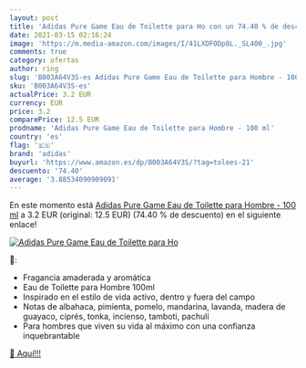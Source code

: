 ```yaml
---
layout: post
title: 'Adidas Pure Game Eau de Toilette para Ho con un 74.40 % de descuento'
date: 2021-03-15 02:16:24
image: 'https://m.media-amazon.com/images/I/41LXDFODp8L._SL400_.jpg'
comments: true
category: ofertas
author: ring
slug: 'B003A64V3S-es Adidas Pure Game Eau de Toilette para Hombre - 100 ml'
sku: 'B003A64V3S-es'
actualPrice: 3.2 EUR
currency: EUR
price: 3.2
comparePrice: 12.5 EUR
prodname: 'Adidas Pure Game Eau de Toilette para Hombre - 100 ml'
country: 'es'
flag: '🇪🇸'
brand: 'adidas'
buyurl: 'https://www.amazon.es/dp/B003A64V3S/?tag=tolees-21'
descuento: '74.40'
average: '3.88534090909091'
---
```


En este momento está [Adidas Pure Game Eau de Toilette para Hombre - 100 ml](https://www.amazon.es/dp/B003A64V3S/?tag=tolees-21) a 3.2 EUR (original: 12.5 EUR) (74.40 %  de descuento) en el siguiente enlace!

[![Adidas Pure Game Eau de Toilette para Ho](https://m.media-amazon.com/images/I/41LXDFODp8L._SL400_.jpg)](https://www.amazon.es/dp/B003A64V3S/?tag=tolees-21)

🔎:

- Fragancia amaderada y aromática
- Eau de Toilette para Hombre 100ml
- Inspirado en el estilo de vida activo, dentro y fuera del campo
- Notas de albahaca, pimienta, pomelo, mandarina, lavanda, madera de guayaco, ciprés, tonka, incienso, tamboti, pachulí
- Para hombres que viven su vida al máximo con una confianza inquebrantable

[🛒 Aquí!!!](https://www.amazon.es/dp/B003A64V3S/?tag=tolees-21)
